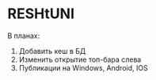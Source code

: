 # RESHtUNI

В планах:
1. Добавить кеш в БД
2. Изменить открытие топ-бара слева
3. Публикации на Windows, Android, IOS

